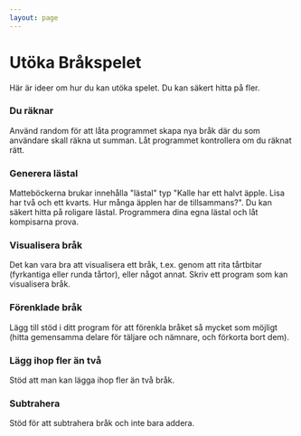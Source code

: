 ```yaml
---
layout: page
---
```



Utöka Bråkspelet
================

Här är ideer om hur du kan utöka spelet. Du kan säkert hitta på fler.

### Du räknar
Använd random för att låta programmet skapa nya bråk där du som användare skall räkna ut summan. Låt programmet kontrollera om du räknat rätt.

### Generera lästal
Matteböckerna brukar innehålla "lästal" typ "Kalle har ett halvt äpple. Lisa har två och ett kvarts. Hur många äpplen har de tillsammans?". Du kan säkert hitta på roligare lästal. Programmera dina egna lästal och låt kompisarna prova.

### Visualisera bråk
Det kan vara bra att visualisera ett bråk, t.ex. genom att rita tårtbitar (fyrkantiga eller runda tårtor), eller något annat. Skriv ett program som kan visualisera bråk.

### Förenklade bråk
Lägg till stöd i ditt program för att förenkla bråket så mycket som möjligt (hitta gemensamma delare för täljare och nämnare, och förkorta bort dem).

### Lägg ihop fler än två
Stöd att man kan lägga ihop fler än två bråk.

### Subtrahera
Stöd för att subtrahera bråk och inte bara addera.
